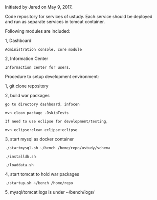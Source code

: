 Initiated by Jared on May 9, 2017.

Code repository for services of ustudy.
Each service should be deployed and run as separate services in tomcat container.

Following modules are included:

1, Dashboard

    Administration console, core module
   
2, Information Center

    Informaction center for users.

Procedure to setup development environment:

1, git clone repository

2, build war packages

    go to directory dashboard, infocen
   
    mvn clean package -DskipTests
   
    If need to use eclipse for development/testing,
   
    mvn eclipse:clean eclipse:eclipse
   
3, start mysql as docker container

    ./startmysql.sh ~/bench /home/repo/ustudy/schema
   
    ./installdb.sh
   
    ./loaddata.sh
   
4, start tomcat to hold war packages

    ./startup.sh ~/bench /home/repo
   
5, mysql/tomcat logs is under ~/bench/logs/


